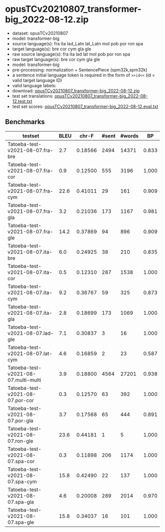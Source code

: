 # opusTCv20210807_transformer-big_2022-08-12.zip

* dataset: opusTCv20210807
* model: transformer-big
* source language(s): fra ita lad_Latn lat_Latn mol pob por ron spa
* target language(s): bre cor cym gla gle
* raw source language(s): fra ita lad lat mol pob por ron spa
* raw target language(s): bre cor cym gla gle
* model: transformer-big
* pre-processing: normalization + SentencePiece (spm32k,spm32k)
* a sentence initial language token is required in the form of `>>id<<` (id = valid target language ID)
* valid language labels: 
* download: [opusTCv20210807_transformer-big_2022-08-12.zip](https://object.pouta.csc.fi/Tatoeba-MT-models/itc-cel/opusTCv20210807_transformer-big_2022-08-12.zip)
* test set translations: [opusTCv20210807_transformer-big_2022-08-12.test.txt](https://object.pouta.csc.fi/Tatoeba-MT-models/itc-cel/opusTCv20210807_transformer-big_2022-08-12.test.txt)
* test set scores: [opusTCv20210807_transformer-big_2022-08-12.eval.txt](https://object.pouta.csc.fi/Tatoeba-MT-models/itc-cel/opusTCv20210807_transformer-big_2022-08-12.eval.txt)

## Benchmarks

| testset | BLEU  | chr-F | #sent | #words | BP |
|---------|-------|-------|-------|--------|----|
| Tatoeba-test-v2021-08-07.fra-bre 	| 2.7 	| 0.18566 	| 2494 	| 14371 	| 0.833 |
| Tatoeba-test-v2021-08-07.fra-cor 	| 0.9 	| 0.12500 	| 555 	| 3196 	| 1.000 |
| Tatoeba-test-v2021-08-07.fra-cym 	| 22.6 	| 0.41011 	| 29 	| 161 	| 0.909 |
| Tatoeba-test-v2021-08-07.fra-gla 	| 3.2 	| 0.21036 	| 173 	| 1167 	| 0.981 |
| Tatoeba-test-v2021-08-07.fra-gle 	| 14.2 	| 0.37869 	| 94 	| 896 	| 0.909 |
| Tatoeba-test-v2021-08-07.ita-bre 	| 6.0 	| 0.24925 	| 38 	| 210 	| 0.835 |
| Tatoeba-test-v2021-08-07.ita-cor 	| 0.5 	| 0.12310 	| 287 	| 1538 	| 1.000 |
| Tatoeba-test-v2021-08-07.ita-cym 	| 9.2 	| 0.36767 	| 59 	| 325 	| 0.873 |
| Tatoeba-test-v2021-08-07.ita-gla 	| 2.8 	| 0.18699 	| 173 	| 1069 	| 1.000 |
| Tatoeba-test-v2021-08-07.lad-gle 	| 7.1 	| 0.30837 	| 3 	| 16 	| 1.000 |
| Tatoeba-test-v2021-08-07.lat-cym 	| 4.6 	| 0.16859 	| 2 	| 23 	| 0.587 |
| Tatoeba-test-v2021-08-07.multi-multi 	| 3.9 	| 0.18800 	| 4564 	| 27201 	| 0.938 |
| Tatoeba-test-v2021-08-07.por-cor 	| 0.3 	| 0.12570 	| 63 	| 392 	| 1.000 |
| Tatoeba-test-v2021-08-07.por-gla 	| 3.7 	| 0.17568 	| 65 	| 444 	| 0.891 |
| Tatoeba-test-v2021-08-07.ron-gle 	| 23.6 	| 0.44181 	| 1 	| 5 	| 1.000 |
| Tatoeba-test-v2021-08-07.spa-cor 	| 0.3 	| 0.11898 	| 206 	| 1174 	| 1.000 |
| Tatoeba-test-v2021-08-07.spa-cym 	| 15.8 	| 0.42490 	| 22 	| 137 	| 1.000 |
| Tatoeba-test-v2021-08-07.spa-gla 	| 4.6 	| 0.20008 	| 289 	| 2014 	| 0.970 |
| Tatoeba-test-v2021-08-07.spa-gle 	| 15.8 	| 0.34037 	| 16 	| 101 	| 1.000 |

